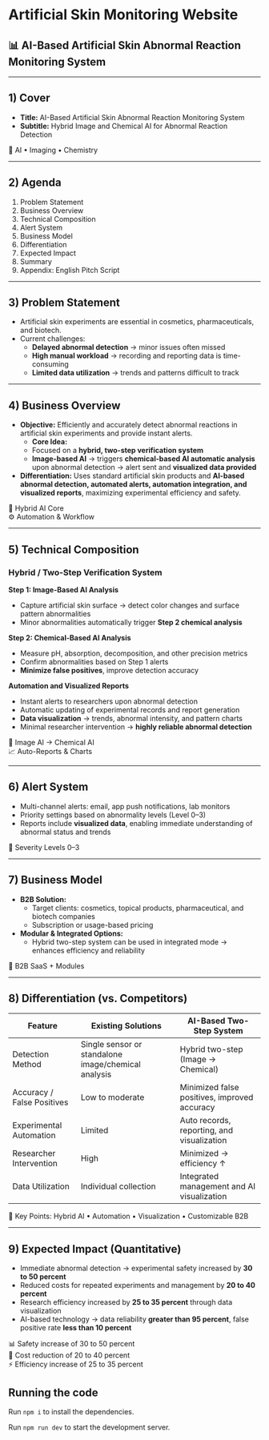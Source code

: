 # Artificial Skin Monitoring Website

## 📊 AI-Based Artificial Skin Abnormal Reaction Monitoring System

---

## 1) Cover

- **Title:** AI-Based Artificial Skin Abnormal Reaction Monitoring System
- **Subtitle:** Hybrid Image and Chemical AI for Abnormal Reaction Detection

<aside>
🧬 AI • Imaging • Chemistry
</aside>

---

## 2) Agenda

1. Problem Statement
2. Business Overview
3. Technical Composition
4. Alert System
5. Business Model
6. Differentiation
7. Expected Impact
8. Summary
9. Appendix: English Pitch Script

---

## 3) Problem Statement

- Artificial skin experiments are essential in cosmetics, pharmaceuticals, and biotech.
- Current challenges:
  - **Delayed abnormal detection** → minor issues often missed
  - **High manual workload** → recording and reporting data is time-consuming
  - **Limited data utilization** → trends and patterns difficult to track

---

## 4) Business Overview

- **Objective:** Efficiently and accurately detect abnormal reactions in artificial skin experiments and provide instant alerts.
  - **Core Idea:**
  - Focused on a **hybrid, two-step verification system**
  - **Image-based AI** → triggers **chemical-based AI automatic analysis** upon abnormal detection → alert sent and **visualized data provided**
- **Differentiation:** Uses standard artificial skin products and **AI-based abnormal detection, automated alerts, automation integration, and visualized reports**, maximizing experimental efficiency and safety.

<aside>
🧠 Hybrid AI Core
</aside>

<aside>
⚙️ Automation & Workflow
</aside>

---

## 5) Technical Composition

### Hybrid / Two-Step Verification System

**Step 1: Image-Based AI Analysis**

- Capture artificial skin surface → detect color changes and surface pattern abnormalities
- Minor abnormalities automatically trigger **Step 2 chemical analysis**

**Step 2: Chemical-Based AI Analysis**

- Measure pH, absorption, decomposition, and other precision metrics
- Confirm abnormalities based on Step 1 alerts
- **Minimize false positives**, improve detection accuracy

**Automation and Visualized Reports**

- Instant alerts to researchers upon abnormal detection
- Automatic updating of experimental records and report generation
- **Data visualization** → trends, abnormal intensity, and pattern charts
- Minimal researcher intervention → **highly reliable abnormal detection**

<aside>
🧪 Image AI → Chemical AI
</aside>

<aside>
📈 Auto-Reports & Charts
</aside>

---

## 6) Alert System

- Multi-channel alerts: email, app push notifications, lab monitors
- Priority settings based on abnormality levels (Level 0–3)
- Reports include **visualized data**, enabling immediate understanding of abnormal status and trends

<aside>
🚨 Severity Levels 0–3
</aside>

---

## 7) Business Model

- **B2B Solution:**
  - Target clients: cosmetics, topical products, pharmaceutical, and biotech companies
  - Subscription or usage-based pricing
- **Modular & Integrated Options:**
  - Hybrid two-step system can be used in integrated mode → enhances efficiency and reliability

<aside>
💼 B2B SaaS + Modules
</aside>

---

## 8) Differentiation (vs. Competitors)

| Feature                    | Existing Solutions                                  | AI-Based Two-Step System                     |
| -------------------------- | --------------------------------------------------- | -------------------------------------------- |
| Detection Method           | Single sensor or standalone image/chemical analysis | Hybrid two-step (Image → Chemical)           |
| Accuracy / False Positives | Low to moderate                                     | Minimized false positives, improved accuracy |
| Experimental Automation    | Limited                                             | Auto records, reporting, and visualization   |
| Researcher Intervention    | High                                                | Minimized → efficiency ↑                     |
| Data Utilization           | Individual collection                               | Integrated management and AI visualization   |

<aside>
🏁 Key Points: Hybrid AI • Automation • Visualization • Customizable B2B
</aside>

---

## 9) Expected Impact (Quantitative)

- Immediate abnormal detection → experimental safety increased by **30 to 50 percent**
- Reduced costs for repeated experiments and management by **20 to 40 percent**
- Research efficiency increased by **25 to 35 percent** through data visualization
- AI-based technology → data reliability **greater than 95 percent**, false positive rate **less than 10 percent**

<aside>
📊 Safety increase of 30 to 50 percent
</aside>

<aside>
💸 Cost reduction of 20 to 40 percent
</aside>

<aside>
⚡ Efficiency increase of 25 to 35 percent
</aside>

## Running the code

Run `npm i` to install the dependencies.

Run `npm run dev` to start the development server.
